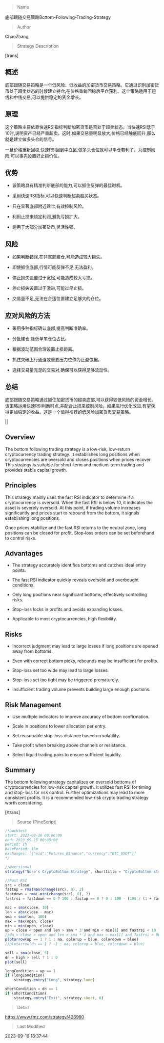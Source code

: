 
> Name

底部跟随交易策略Bottom-Following-Trading-Strategy

> Author

ChaoZhang

> Strategy Description

[trans]


## 概述

底部跟随交易策略是一个低风险、低收益的加密货币交易策略。它通过识别加密货币处于超卖状态的时候建立持仓,在价格重新回稳后平仓获利。这个策略适用于短线和中线交易,可以提供稳定的资金增长。

## 原理

这个策略主要依靠快速RSI指标判断加密货币是否处于超卖状态。当快速RSI低于10时,说明资产已经严重超卖。这时,如果交易量明显放大,价格已经触底回升,那么就是建立做多头仓的信号。 

一旦价格重新回稳,快速RSI回到中立区,做多头仓位就可以平仓套利了。为控制风险,可以事先设置好止损价位。

## 优势

- 该策略具有精准判断底部的能力,可以抓住反弹的最佳时机。

- 采用快速RSI指标,可以快速判断超卖超买状态。

- 只在显著底部附近建仓,有效控制风险。

- 利用止损来锁定利润,避免亏损扩大。

- 适用于大部分加密货币,灵活性强。

## 风险

- 如果判断错误,在非底部建仓,可能造成较大损失。

- 即使抓住底部,行情可能反弹不足,无法盈利。

- 停止损失设置过于宽松,可能造成较大亏损。

- 停止损失设置过于激进,可能过早止损。

- 交易量不足,无法在合适位置建立足够大的仓位。

## 应对风险的方法

- 采用多种指标确认底部,提高判断准确率。

- 分批建仓,降低单笔仓位占比。

- 根据波动范围合理设置止损距离。

- 抓住突破上行通道或重要压力位作为止盈依据。

- 选择交易量充足的交易对,确保可以获得足够流动性。

## 总结

底部跟随交易策略通过抓住加密货币的超卖底部,可以获得较低风险的资金增长。该策略运用快速RSI判断时点,并配合止损来控制风险。如果进行优化改进,有望获得更加稳定的收益。这是一个值得推荐的低风险加密货币交易策略。

||

## Overview

The bottom following trading strategy is a low-risk, low-return cryptocurrency trading strategy. It establishes long positions when cryptocurrencies are oversold and closes positions when prices recover. This strategy is suitable for short-term and medium-term trading and provides stable capital growth.

## Principles 

This strategy mainly uses the fast RSI indicator to determine if a cryptocurrency is oversold. When the fast RSI is below 10, it indicates the asset is severely oversold. At this point, if trading volume increases significantly and prices start to rebound from the bottom, it signals establishing long positions.

Once prices stabilize and the fast RSI returns to the neutral zone, long positions can be closed for profit. Stop-loss orders can be set beforehand to control risks.

## Advantages

- The strategy accurately identifies bottoms and catches ideal entry points.

- The fast RSI indicator quickly reveals oversold and overbought conditions. 

- Only long positions near significant bottoms, effectively controlling risks.

- Stop-loss locks in profits and avoids expanding losses.

- Applicable to most cryptocurrencies, high flexibility.

## Risks

- Incorrect judgment may lead to large losses if long positions are opened away from bottoms.

- Even with correct bottom picks, rebounds may be insufficient for profits. 

- Stop-loss set too wide may lead to large losses.

- Stop-loss set too tight may be triggered prematurely. 

- Insufficient trading volume prevents building large enough positions.

## Risk Management

- Use multiple indicators to improve accuracy of bottom confirmation.

- Scale in positions to lower allocation per entry.

- Set reasonable stop-loss distance based on volatility.

- Take profit when breaking above channels or resistance.

- Select liquid trading pairs to ensure sufficient liquidity.

## Summary

The bottom following strategy capitalizes on oversold bottoms of cryptocurrencies for low-risk capital growth. It utilizes fast RSI for timing and stop-loss for risk control. Further optimizations may lead to more consistent profits. It is a recommended low-risk crypto trading strategy worth considering.

[/trans]



> Source (PineScript)

``` javascript
/*backtest
start: 2023-08-16 00:00:00
end: 2023-09-15 00:00:00
period: 1h
basePeriod: 15m
exchanges: [{"eid":"Futures_Binance","currency":"BTC_USDT"}]
*/

//@version=3
strategy("Noro's CryptoBottom Strategy", shorttitle = "CryptoBottom str", overlay = true, default_qty_type = strategy.percent_of_equity, default_qty_value=100.0, pyramiding=0)

//Fast RSI
src = close
fastup = rma(max(change(src), 0), 2)
fastdown = rma(-min(change(src), 0), 2)
fastrsi = fastdown == 0 ? 100 : fastup == 0 ? 0 : 100 - (100 / (1 + fastup / fastdown))

mac = sma(close, 10)
len = abs(close - mac)
sma = sma(len, 100)
max = max(open, close)
min = min(open, close)
up = close < open and len > sma * 3 and min < min[1] and fastrsi < 10 ? 1 : 0
//dn = close > open and len > sma * 3 and max > max[1] and fastrsi > 90 ? 1 : 0
plotarrow(up == 1 ? 1 : na, colorup = blue, colordown = blue)
//plotarrow(dn == 1 ? -1 : na, colorup = blue, colordown = blue)

sell = sma(close, 5)
dn = high > sell ? 1 : 0
plot(sell)

longCondition = up == 1
if (longCondition)
    strategy.entry("Long", strategy.long)

shortCondition = dn == 1
if (shortCondition)
    strategy.entry("Exit", strategy.short, 0)
```

> Detail

https://www.fmz.com/strategy/426990

> Last Modified

2023-09-16 18:37:44
